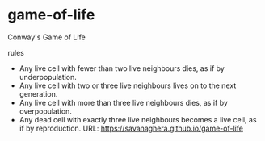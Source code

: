 # game-of-life
Conway's Game of Life

rules 
   - Any live cell with fewer than two live neighbours dies, as if by underpopulation.
   - Any live cell with two or three live neighbours lives on to the next generation.
   - Any live cell with more than three live neighbours dies, as if by overpopulation.
   - Any dead cell with exactly three live neighbours becomes a live cell, as if by reproduction.
URL: https://savanaghera.github.io/game-of-life
